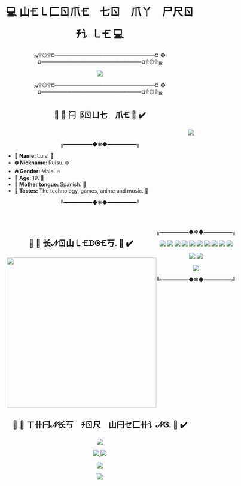 <body>
  
  <div>
    <h1 align="center"> 💻 山🝗㇄⼕ㄖ爪🝗 七ㄖ 爪丫 尸尺ㄖﾁ讠㇄🝗 💻  </h1>
    <p align="center"> ஜ۩۞۩¤═══════════════════════════¤ ❖ ¤═══════════════════════════¤۩۞۩ஜ </p>
    <p align="center">
      <img src="https://user-images.githubusercontent.com/93040363/149045061-5daa6ccc-c2a6-45f0-8fb7-82f2755e32b5.gif" style=""/>
    </p>
    <p align="center"> ஜ۩۞۩¤═══════════════════════════¤ ❖ ¤═══════════════════════════¤۩۞۩ஜ </p>
  </div>
  
  <div>
    <h2 align="center"> 🔘 🗼 闩⻏ㄖㄩ七 爪🝗 🗼 ✔️ </h2>
    <img src="https://c.tenor.com/E5ZvfSABuQUAAAAC/work-surprise.gif" align="right"/>
    <br/>
    <p align="center"> ╔━━━━━━━━━◆❃◆━━━━━━━━━╗ </p>
    <ul>
      <li> <b> 👻 Name: </b> Luis. 👻 </li>
      <li> <b> ❄️ Nickname: </b> Ruisu. ❄️ </li>
      <li> <b> 🔥 Gender: </b> Male. 🔥 </li>
      <li> <b> 💢 Age: </b> 19. 💢 </li>
      <li> <b> 👅 Mother tongue: </b> Spanish. 👅 </li>
      <li> <b> 🤟 Tastes: </b> The technology, games, anime and music. 🤟 </li>
    </ul>
    <p align="center"> ╚━━━━━━━━━◆❃◆━━━━━━━━━╝ </p>
    <br/>
    <br/>
  </div>
  
  <div style="display: flex;">
    <div>
      <h2 align="center"> 🔘 🧠 长𝓝ㄖ山㇄🝗ᗪᎶ🝗丂. 🧠 ✔️ </h2>
      <img width="400rem" src="https://c.tenor.com/VrUxJZFdmIsAAAAC/anime-excited.gif" align="right"/>
    </div>
    <div>
      <p align="center"> ╔━━━━━━━━━◆❃◆━━━━━━━━━╗ </p>
      <p align="center">
        <img src="https://img.shields.io/static/v1?label=&message=JavaScript&color=F7DF1El&style=for-the-badge&logo=javascript"/> 
        <img src="https://img.shields.io/static/v1?label=&message=Java&color=007396&style=for-the-badge&logo=java"/> 
        <img src="https://img.shields.io/static/v1?label=&message=React&color=informational&style=for-the-badge&logo=React"/>
        <img src="https://img.shields.io/static/v1?label=&message=JQuery&color=0769AD&style=for-the-badge&logo=JQuery"/> 
        <img src="https://img.shields.io/static/v1?label=&message=Bootstrap&color=success&style=for-the-badge&logo=Bootstrap"/> 
        <img src="https://img.shields.io/static/v1?label=&message=SpringFrameWork&color=informational&style=for-the-badge&logo=Spring"/>  
        <img src="https://img.shields.io/static/v1?label=&message=Oracle&color=F80000&style=for-the-badge&logo=oracle"/> 
        <img src="https://img.shields.io/static/v1?label=&message=MySql&color=blueviolet&style=for-the-badge&logo=MySql"/>  
        <img src="https://img.shields.io/static/v1?label=&message=MongoDB&color=informational&style=for-the-badge&logo=MongoDB"/> 
        <img src="https://img.shields.io/static/v1?label=&message=Git&color=success&style=for-the-badge&logo=Git"/>
      </p>
      <p align="center">
        <img src="https://img.shields.io/static/v1?label=&message=PremierePro&color=informational&style=for-the-badge&logo=AdobePremierePro"/>
        <img src="https://img.shields.io/static/v1?label=&message=AfterEffects&color=informational&style=for-the-badge&logo=AdobeAfterEffects"/>
      </p>  
      <p align="center"><img src="https://github-readme-stats.vercel.app/api/top-langs/?username=RuisuEurimonio&layout=compact&theme=tokyonight"/></p>
      <p align="center"> ╚━━━━━━━━━◆❃◆━━━━━━━━━╝ </p>
    </div>
    <br/>
  </div>
 
  <div>
    <h2 align="center"> 🔘 🚀 ㄒ卄闩𝓝长丂 ﾁㄖ尺 山闩セ⼕卄讠𝓝Ꮆ. 🚀 ✔️ </h2>
    <p align="center"> <img src="https://c.tenor.com/rza_O7Gdk9UAAAAC/anime-bye.gif"/> </p>
    <p align="center">
    <a href="https://www.linkedin.com/in/luis-felipe-linares-perdomo/" target="_blank" align="center"> <img src="https://img.shields.io/static/v1?label=&message=LinkedIn&color=0A66C2&style=for-the-badge&logo=Linkedin&"/> </a>
    <a href="https://www.youtube.com/channel/UCFvky9iVzvGlPCcJvv2NZbw" target="_blank" align="center"> <img src="https://img.shields.io/static/v1?label=&message=Youtube&color=FF0000&style=for-the-badge&logo=youtube"/> </a>
    </p>
    <p align="center"> <img src="https://readme-typing-svg.herokuapp.com?color=%2336BCF7&center=true&vCenter=true&lines=This+is+only+the+beginning;of+something+really;big.+.+."> </p>
    <p align="center"> <img src="https://profile-counter.glitch.me/RuisuEurimonio/count.svg"> </p>
  </div>
  
</body>
